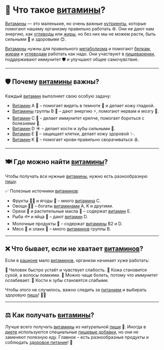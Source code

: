 # 🌈 Что такое [витамины](/home/takoo/2025_kidbook/WORK/health/nutrition/vitamins.md)?

[Витамины](/home/takoo/2025_kidbook/WORK/health/nutrition/vitamins.md) — это маленькие, но очень важные [нутриенты](/home/takoo/2025_kidbook/WORK/health/nutrition/nutrient.md), которые помогают нашему организму правильно работать ⚙️. Они не дают нам энергию, как [углеводы](/home/takoo/2025_kidbook/WORK/health/nutrition/carbohydrates.md) или [жиры](/home/takoo/2025_kidbook/WORK/health/nutrition/fats.md), но без них мы не можем расти, быть сильными 💪 и здоровыми 😊.

[Витамины](/home/takoo/2025_kidbook/WORK/health/nutrition/vitamins.md) нужны для правильного [метаболизма](/home/takoo/2025_kidbook/WORK/health/nutrition/metabolism.md) и помогают [белкам](/home/takoo/2025_kidbook/WORK/health/nutrition/protein.md), [жирам](/home/takoo/2025_kidbook/WORK/health/nutrition/fats.md) и [углеводам](/home/takoo/2025_kidbook/WORK/health/nutrition/carbohydrates.md) работать как надо. Они участвуют в [пищеварении](/home/takoo/2025_kidbook/WORK/health/nutrition/digestion.md), поддерживают иммунитет 🛡 и улучшают общее самочувствие.

---

## 🛡 Почему [витамины](/home/takoo/2025_kidbook/WORK/health/nutrition/vitamins.md) важны?

Каждый [витамин](/home/takoo/2025_kidbook/WORK/health/nutrition/vitamins.md) выполняет свою особую задачу:

- [Витамин](/home/takoo/2025_kidbook/WORK/health/nutrition/vitamins.md) A 🥕 – помогает видеть в темноте 🌙 и делает кожу гладкой.
- [Витамины](/home/takoo/2025_kidbook/WORK/health/nutrition/vitamins.md) группы B 🌾 – дают энергию ⚡, помогают нервам и мозгу 🧠.
- [Витамин](/home/takoo/2025_kidbook/WORK/health/nutrition/vitamins.md) C 🍊 – делает иммунитет крепче, помогает бороться с болезнями 🤧.
- [Витамин](/home/takoo/2025_kidbook/WORK/health/nutrition/vitamins.md) D ☀️ – делает кости и зубы сильными 🦷.
- [Витамин](/home/takoo/2025_kidbook/WORK/health/nutrition/vitamins.md) E 🥑 – защищает клетки, делает кожу здоровой ✨.
- [Витамин](/home/takoo/2025_kidbook/WORK/health/nutrition/vitamins.md) K 🥬 – помогает крови правильно сворачиваться 🩸.

---

## 🍽 Где можно найти [витамины](/home/takoo/2025_kidbook/WORK/health/nutrition/vitamins.md)?

Чтобы получать все нужные [витамины](/home/takoo/2025_kidbook/WORK/health/nutrition/vitamins.md), нужно есть разнообразную [пищу](/home/takoo/2025_kidbook/WORK/health/nutrition/food.md).

✅ Полезные источники [витаминов](/home/takoo/2025_kidbook/WORK/health/nutrition/vitamins.md):
- Фрукты 🍎🍌 и ягоды 🍓 – много [витамина](/home/takoo/2025_kidbook/WORK/health/nutrition/vitamins.md) C.
- Овощи 🥕🥦 – богаты [витаминами](/home/takoo/2025_kidbook/WORK/health/nutrition/vitamins.md) A, K и другими.
- Орехи 🥜 и растительные масла 🌻 – содержат [витамин](/home/takoo/2025_kidbook/WORK/health/nutrition/vitamins.md) E.
- Рыба 🐟 и яйца 🥚 – дают [витамин](/home/takoo/2025_kidbook/WORK/health/nutrition/vitamins.md) D.
- Молочные продукты 🥛 – содержат [витамины](/home/takoo/2025_kidbook/WORK/health/nutrition/vitamins.md) B2 и D.
- Мясо 🍗 и злаки 🌾 – много [витаминов](/home/takoo/2025_kidbook/WORK/health/nutrition/vitamins.md) группы B.

---

## ❌ Что бывает, если не хватает [витаминов](/home/takoo/2025_kidbook/WORK/health/nutrition/vitamins.md)?

Если в [рационе](/home/takoo/2025_kidbook/WORK/health/nutrition/ration.md) мало [витаминов](/home/takoo/2025_kidbook/WORK/health/nutrition/vitamins.md), организм начинает хуже работать:

🚫 Человек быстро устаёт и чувствует слабость.
🚫 Кожа становится сухой, а волосы ломкими.
🚫 Можно чаще болеть, потому что иммунитет ослабевает.
🚫 Кости и зубы становятся слабыми.

Чтобы этого не случилось, важно следить за [питанием](/home/takoo/2025_kidbook/WORK/health/nutrition/nutrition.md) и выбирать здоровую [пищу](/home/takoo/2025_kidbook/WORK/health/nutrition/food.md)! 🥗✅

---

## ⚖️ Как получать [витамины](/home/takoo/2025_kidbook/WORK/health/nutrition/vitamins.md)?

Лучше всего получать [витамины](/home/takoo/2025_kidbook/WORK/health/nutrition/vitamins.md) из натуральной [пищи](/home/takoo/2025_kidbook/WORK/health/nutrition/food.md) 🍏. Иногда в [диете](/home/takoo/2025_kidbook/WORK/health/nutrition/diet.md) используются специальные [пищевые добавки](/home/takoo/2025_kidbook/WORK/health/nutrition/food_additives.md), но они не заменяют полезную еду. Главное – есть разнообразные продукты и соблюдать [здоровое питание](/home/takoo/2025_kidbook/WORK/health/nutrition/healthy_eating.md)! 💚
